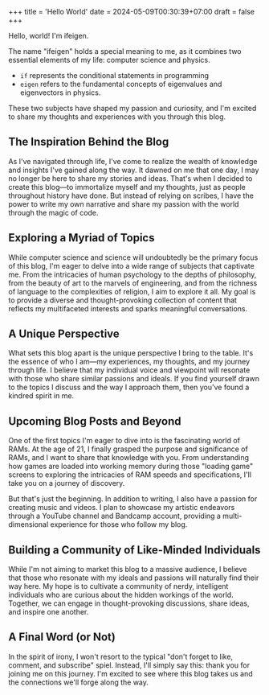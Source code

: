 +++
title = 'Hello World'
date = 2024-05-09T00:30:39+07:00
draft = false
+++

Hello, world! I'm ifeigen. 

The name "ifeigen" holds a special meaning to me, as it combines two essential elements of my life: computer science and physics. 
- `if` represents the conditional statements in programming
- `eigen` refers to the fundamental concepts of eigenvalues and eigenvectors in physics. 

These two subjects have shaped my passion and curiosity, and I'm excited to share my thoughts and experiences with you through this blog.

## The Inspiration Behind the Blog

As I've navigated through life, I've come to realize the wealth of knowledge and insights I've gained along the way. It dawned on me that one day, I may no longer be here to share my stories and ideas. That's when I decided to create this blog—to immortalize myself and my thoughts, just as people throughout history have done. But instead of relying on scribes, I have the power to write my own narrative and share my passion with the world through the magic of code.

## Exploring a Myriad of Topics

While computer science and science will undoubtedly be the primary focus of this blog, I'm eager to delve into a wide range of subjects that captivate me. From the intricacies of human psychology to the depths of philosophy, from the beauty of art to the marvels of engineering, and from the richness of language to the complexities of religion, I aim to explore it all. My goal is to provide a diverse and thought-provoking collection of content that reflects my multifaceted interests and sparks meaningful conversations.

## A Unique Perspective

What sets this blog apart is the unique perspective I bring to the table. It's the essence of who I am—my experiences, my thoughts, and my journey through life. I believe that my individual voice and viewpoint will resonate with those who share similar passions and ideals. If you find yourself drawn to the topics I discuss and the way I approach them, then you've found a kindred spirit in me.

## Upcoming Blog Posts and Beyond

One of the first topics I'm eager to dive into is the fascinating world of RAMs. At the age of 21, I finally grasped the purpose and significance of RAMs, and I want to share that knowledge with you. From understanding how games are loaded into working memory during those "loading game" screens to exploring the intricacies of RAM speeds and specifications, I'll take you on a journey of discovery.

But that's just the beginning. In addition to writing, I also have a passion for creating music and videos. I plan to showcase my artistic endeavors through a YouTube channel and Bandcamp account, providing a multi-dimensional experience for those who follow my blog.

## Building a Community of Like-Minded Individuals

While I'm not aiming to market this blog to a massive audience, I believe that those who resonate with my ideals and passions will naturally find their way here. My hope is to cultivate a community of nerdy, intelligent individuals who are curious about the hidden workings of the world. Together, we can engage in thought-provoking discussions, share ideas, and inspire one another.

## A Final Word (or Not)

In the spirit of irony, I won't resort to the typical "don't forget to like, comment, and subscribe" spiel. Instead, I'll simply say this: thank you for joining me on this journey. I'm excited to see where this blog takes us and the connections we'll forge along the way.
